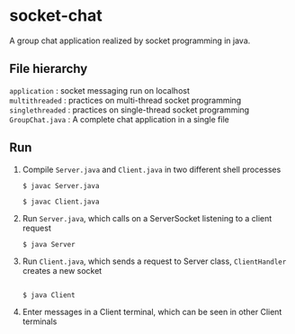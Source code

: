 # socket-chat
A group chat application realized by socket programming in java.

## File hierarchy
`application` : socket messaging run on localhost  
`multithreaded` : practices on multi-thread socket programming  
`singlethreaded` : practices on single-thread socket programming  
`GroupChat.java` : A complete chat application in a single file  

## Run
1. Compile `Server.java` and `Client.java` in two different shell processes  

   ```
   $ javac Server.java
   ```
   ```
   $ javac Client.java
   ```
3. Run `Server.java`, which calls on a ServerSocket listening to a client request  
   ```
   $ java Server
   ```
5. Run `Client.java`, which sends a request to Server class, `ClientHandler` creates a new socket  
   ```
   
   $ java Client
   ```
4. Enter messages in a Client terminal, which can be seen in other Client terminals
